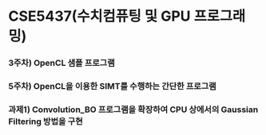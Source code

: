 # CSE5437(수치컴퓨팅 및 GPU 프로그래밍)

### 3주차) OpenCL 샘플 프로그램
### 5주차) OpenCL을 이용한 SIMT를 수행하는 간단한 프로그램
### 과제1) Convolution_BO 프로그램을 확장하여 CPU 상에서의 Gaussian Filtering 방법을 구현
